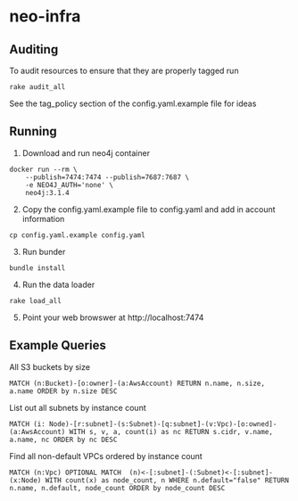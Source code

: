 # neo-infra


## Auditing

To audit resources to ensure that they are properly tagged run

```
rake audit_all
```

See the tag_policy section of the config.yaml.example file for ideas

## Running

1) Download and run neo4j container

```
docker run --rm \
    --publish=7474:7474 --publish=7687:7687 \
    -e NEO4J_AUTH='none' \
    neo4j:3.1.4
```

2) Copy the config.yaml.example file to config.yaml and add in account information

```
cp config.yaml.example config.yaml
```

3) Run bunder

```
bundle install
```

4) Run the data loader

```
rake load_all
```

5) Point your web browswer at http://localhost:7474


## Example Queries

All S3 buckets by size
```
MATCH (n:Bucket)-[o:owner]-(a:AwsAccount) RETURN n.name, n.size, a.name ORDER by n.size DESC
```

List out all subnets by instance count
```
MATCH (i: Node)-[r:subnet]-(s:Subnet)-[q:subnet]-(v:Vpc)-[o:owned]-(a:AwsAccount) WITH s, v, a, count(i) as nc RETURN s.cidr, v.name, a.name, nc ORDER by nc DESC
```

Find all non-default VPCs ordered by instance count
```
MATCH (n:Vpc) OPTIONAL MATCH  (n)<-[:subnet]-(:Subnet)<-[:subnet]-(x:Node) WITH count(x) as node_count, n WHERE n.default="false" RETURN n.name, n.default, node_count ORDER by node_count DESC
```
